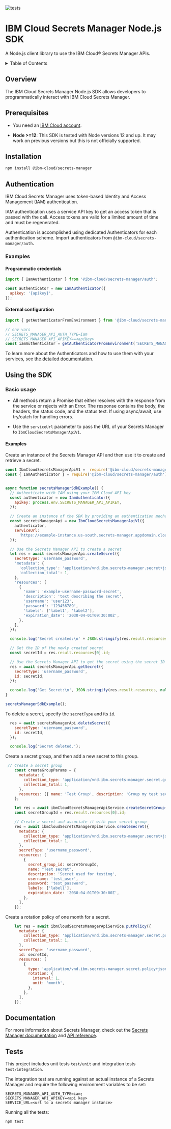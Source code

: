 ![tests](https://github.com/IBM/secrets-manager-nodejs-sdk/workflows/run-tests/badge.svg)

# IBM Cloud Secrets Manager Node.js SDK

A Node.js client library to use the IBM Cloud® Secrets Manager APIs.

<details>
<summary>Table of Contents</summary>

* [Overview](#overview)
* [Prerequisites](#prerequisites)
* [Installation](#installation)
* [Authentication](#authentication)
* [Using the SDK](#using-the-sdk)
* [Documentation](#documentation)
* [Tests](#tests)
</details>

## Overview

The IBM Cloud Secrets Manager Node.js SDK allows developers to programmatically interact with IBM Cloud Secrets Manager.

## Prerequisites
- You need an [IBM Cloud account](https://cloud.ibm.com/registration).

- **Node >=12**: This SDK is tested with Node versions 12 and up. It may work on previous versions but this is not officially supported.

## Installation

```sh
npm install @ibm-cloud/secrets-manager
```

## Authentication

IBM Cloud Secrets Manager uses token-based Identity and Access Management (IAM) authentication.

IAM authentication uses a service API key to get an access token that is passed with the call.
Access tokens are valid for a limited amount of time and must be regenerated.

Authentication is accomplished using dedicated Authenticators for each authentication scheme. Import authenticators from `@ibm-cloud/secrets-manager/auth`.

### Examples
#### Programmatic credentials
```js
import { IamAuthenticator } from '@ibm-cloud/secrets-manager/auth';

const authenticator = new IamAuthenticator({
  apikey: '{apikey}',
});
```

#### External configuration
```js
import { getAuthenticatorFromEnvironment } from '@ibm-cloud/secrets-manager/auth';

// env vars
// SECRETS_MANAGER_API_AUTH_TYPE=iam
// SECRETS_MANAGER_API_APIKEY==<apikey>
const iamAuthenticator = getAuthenticatorFromEnvironment('SECRETS_MANAGER_API');
```

To learn more about the Authenticators and how to use them with your services, see [the detailed documentation](https://github.com/IBM/node-sdk-core/blob/master/AUTHENTICATION.md).

## Using the SDK
### Basic usage

- All methods return a Promise that either resolves with the response from the service or rejects with an Error. The response contains the body, the headers, the status code, and the status text.
If using async/await, use try/catch for handling errors.

- Use the `serviceUrl` parameter to pass the URL of your Secrets Manager to `IbmCloudSecretsManagerApiV1`.

#### Examples
Create an instance of the Secrets Manager API and then use it to create and retrieve a secret.
```js
const IbmCloudSecretsManagerApiV1 =  require('@ibm-cloud/secrets-manager/ibm-cloud-secrets-manager-api/v1');
const { IamAuthenticator } = require('@ibm-cloud/secrets-manager/auth');


async function secretsManagerSdkExample() {
  // Authenticate with IAM using your IBM Cloud API key
  const authenticator = new IamAuthenticator({
    apikey: process.env.SECRETS_MANAGER_API_APIKEY,
  });

  // Create an instance of the SDK by providing an authentication mechanism and your Secrets Manager instance URL
  const secretsManagerApi = new IbmCloudSecretsManagerApiV1({
    authenticator,
    serviceUrl:
      'https://example-instance.us-south.secrets-manager.appdomain.cloud',
  });

  // Use the Secrets Manager API to create a secret
  let res = await secretsManagerApi.createSecret({
    secretType: 'username_password',
    'metadata': {
      'collection_type': 'application/vnd.ibm.secrets-manager.secret+json',
      'collection_total': 1,
    },
    'resources': [
      {
        'name': 'example-username-password-secret',
        'description': 'text describing the secret',
        'username': 'user123',
        'password': '123456789',
        'labels': ['label1', 'label2'],
        'expiration_date': '2030-04-01T09:30:00Z',
      },
    ],
  });

  console.log('Secret created:\n' + JSON.stringify(res.result.resources[0], null, 2));

  // Get the ID of the newly created secret
  const secretId = res.result.resources[0].id;

  // Use the Secrets Manager API to get the secret using the secret ID
  res = await secretsManagerApi.getSecret({
    secretType: 'username_password',
    id: secretId,
  });

  console.log('Get Secret:\n', JSON.stringify(res.result.resources, null, 2));
}

secretsManagerSdkExample();

```

To delete a secret, specify the `secretType` and its `id`.
```js
  res = await secretsManagerApi.deleteSecret({
    secretType: 'username_password',
    id: secretId,
  });

  console.log('Secret deleted.');

```

Create a secret group, and then add a new secret to this group.
```js
 // Create a secret group
    const createGroupParams = {
      metadata: {
        collection_type: 'application/vnd.ibm.secrets-manager.secret.group+json',
        collection_total: 1,
      },
      resources: [{ name: 'Test Group', description: 'Group my test secrets' }],
    };

    let res = await ibmCloudSecretsManagerApiService.createSecretGroup(createGroupParams);
    const secretGroupId = res.result.resources[0].id;

    // Create a secret and associate it with your secret group
    res = await ibmCloudSecretsManagerApiService.createSecret({
      metadata: {
        collection_type: 'application/vnd.ibm.secrets-manager.secret+json',
        collection_total: 1,
      },
      secretType: 'username_password',
      resources: [
        {
          secret_group_id: secretGroupId,
          name: "Test secret",
          description: 'Secret used for testing',
          username: 'test_user',
          password: 'test_password',
          labels: ['label1'],
          expiration_date: '2030-04-01T09:30:00Z',
        },
      ],
    });
```

Create a rotation policy of one month for a secret.
```js
    let res = await ibmCloudSecretsManagerApiService.putPolicy({
      metadata: {
        collection_type: 'application/vnd.ibm.secrets-manager.secret.policy+json',
        collection_total: 1,
      },
      secretType: 'username_password',
      id: secretId,
      resources: [
        {
          type: 'application/vnd.ibm.secrets-manager.secret.policy+json',
          rotation: {
            interval: 1,
            unit: 'month',
          },
        },
      ],
    });
```

## Documentation

For more information about Secrets Manager, check out the [Secrets Manager documentation](https://cloud.ibm.com/docs/secrets-manager) and [API reference](https://cloud.ibm.com/apidocs/secrets-manager). 

## Tests

This project includes unit tests `test/unit` and integration tests `test/integration`.

The integration test are running against an actual instance of a Secrets Manager and require the following environment variables to be set:
```
SECRETS_MANAGER_API_AUTH_TYPE=iam;
SECRETS_MANAGER_API_APIKEY=<api key>
SERVICE_URL=<url to a secrets manager instance>
```

Running all the tests:
```sh
npm test
```

